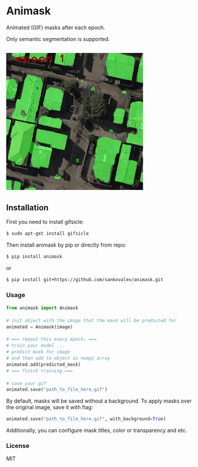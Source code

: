 # Animask
Animated (GIF) masks after each epoch.

Only semantic segmentation is supported.

![Example with background](https://github.com/sankovalev/animask/blob/master/example.gif)
---
## Installation
First you need to install gifsicle:
```sh
$ sudo apt-get install gifsicle
```
Then install animask by pip or directly from repo:
```sh
$ pip install animask
```
or
```sh
$ pip install git+https://github.com/sankovalev/animask.git
```
### Usage
```python
from animask import Animask

# init object with the image that the mask will be predicted for
animated = Animask(image)

# === repeat this every epoch: ===
# train your model ...
# predict mask for image
# and then add to object as numpy array
animated.add(predicted_mask)
# === finish training ===

# save your gif
animated.save("path_to_file_here.gif")
```
By default, masks will be saved without a background. To apply masks over the original image, save it with flag:
```python
animated.save("path_to_file_here.gif", with_background=True)
```
Additionally, you can configure mask titles, color or transparency and etc.

### License
MIT

[//]: # (These are reference links used in the body of this note and get stripped out when the markdown processor does its job. There is no need to format nicely because it shouldn't be seen. Thanks SO - http://stackoverflow.com/questions/4823468/store-comments-in-markdown-syntax)
   [L4F]: <https://github.com/sankovalev/animask>
